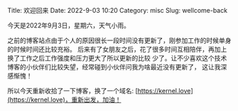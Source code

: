 Title: 欢迎回来
Date: 2022-9-03 10:20
Category: misc
Slug: wellcome-back

今天是2022年9月3日，星期六，天气小雨。

之前的博客站点由于个人的原因很长一段时间没有更新了，刚参加工作的时候单身的时候时间还比较充裕。
后来有了女朋友之后，花了很多时间互相陪伴，再加上换了工作之后工作强度和压力更大了所以更新的比较
少了。让不少喜欢这个技术博客的小伙伴们比较失望，经常碰到小伙伴问我为啥最近没有更新了，
这让我深感惭愧！

所以今天重新收拾了一下博客，换了一个域名: [https://kernel.love](https://kernel.love)，重新出发，加油！
